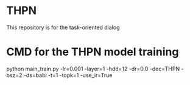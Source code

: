 # THPN
This repository is for the task-oriented dialog

# CMD for the THPN model training

python main_train.py -lr=0.001 -layer=1 -hdd=12 -dr=0.0 -dec=THPN -bsz=2 -ds=babi -t=1 -topk=1 -use_ir=True














